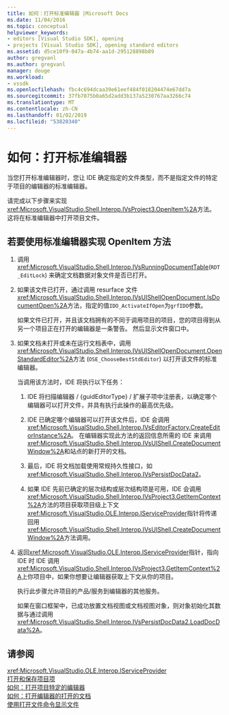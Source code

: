 ```yaml
---
title: 如何：打开标准编辑器 |Microsoft Docs
ms.date: 11/04/2016
ms.topic: conceptual
helpviewer_keywords:
- editors [Visual Studio SDK], opening
- projects [Visual Studio SDK], opening standard editors
ms.assetid: d5ce10f9-047a-4b74-aa1d-295128898b89
author: gregvanl
ms.author: gregvanl
manager: douge
ms.workload:
- vssdk
ms.openlocfilehash: fbc4c694dcaa39e61eef484f018204474e67dd7a
ms.sourcegitcommit: 37fb7075b0a65d2add3b137a5230767aa3266c74
ms.translationtype: MT
ms.contentlocale: zh-CN
ms.lasthandoff: 01/02/2019
ms.locfileid: "53820340"
---
```

# <a name="how-to-open-standard-editors"></a>如何：打开标准编辑器
当您打开标准编辑器时，您让 IDE 确定指定的文件类型，而不是指定文件的特定于项目的编辑器的标准编辑器。  
  
 请完成以下步骤来实现<xref:Microsoft.VisualStudio.Shell.Interop.IVsProject3.OpenItem%2A>方法。 这将在标准编辑器中打开项目文件。  
  
## <a name="to-implement-the-openitem-method-with-a-standard-editor"></a>若要使用标准编辑器实现 OpenItem 方法  
  
1.  调用<xref:Microsoft.VisualStudio.Shell.Interop.IVsRunningDocumentTable>(`RDT_EditLock`) 来确定文档数据对象文件是否已打开。  
  
2.  如果该文件已打开，通过调用 resurface 文件<xref:Microsoft.VisualStudio.Shell.Interop.IVsUIShellOpenDocument.IsDocumentOpen%2A>方法，指定的值`IDO_ActivateIfOpen`为`grfIDO`参数。  
  
     如果文件已打开，并且该文档拥有的不同于调用项目的项目，您的项目得到从另一个项目正在打开的编辑器是一条警告。 然后显示文件窗口中。  
  
3.  如果文档未打开或未在运行文档表中，调用<xref:Microsoft.VisualStudio.Shell.Interop.IVsUIShellOpenDocument.OpenStandardEditor%2A>方法 (`OSE_ChooseBestStdEditor`) 以打开该文件的标准编辑器。  
  
     当调用该方法时，IDE 将执行以下任务：  
  
    1.  IDE 将扫描编辑器 / {guidEditorType} / 扩展子项中注册表，以确定哪个编辑器可以打开文件，并具有执行此操作的最高优先级。  
  
    2.  IDE 已确定哪个编辑器可以打开该文件后，IDE 会调用<xref:Microsoft.VisualStudio.Shell.Interop.IVsEditorFactory.CreateEditorInstance%2A>。 在编辑器实现此方法的返回信息所需的 IDE 来调用<xref:Microsoft.VisualStudio.Shell.Interop.IVsUIShell.CreateDocumentWindow%2A>和站点的新打开的文档。  
  
    3.  最后，IDE 将文档加载使用常规持久性接口，如<xref:Microsoft.VisualStudio.Shell.Interop.IVsPersistDocData2>。  
  
    4.  如果 IDE 先前已确定的层次结构或层次结构项是可用，IDE 会调用<xref:Microsoft.VisualStudio.Shell.Interop.IVsProject3.GetItemContext%2A>方法的项目获取项目级上下文<xref:Microsoft.VisualStudio.OLE.Interop.IServiceProvider>指针将传递回用<xref:Microsoft.VisualStudio.Shell.Interop.IVsUIShell.CreateDocumentWindow%2A>方法调用。  
  
4.  返回<xref:Microsoft.VisualStudio.OLE.Interop.IServiceProvider>指针，指向 IDE 时 IDE 调用<xref:Microsoft.VisualStudio.Shell.Interop.IVsProject3.GetItemContext%2A>上你项目中，如果你想要让编辑器获取上下文从你的项目。  
  
     执行此步骤允许项目的产品/服务到编辑器的其他服务。  
  
     如果在窗口框架中，已成功放置文档视图或文档视图对象，则对象初始化其数据与通过调用<xref:Microsoft.VisualStudio.Shell.Interop.IVsPersistDocData2.LoadDocData%2A>。  
  
## <a name="see-also"></a>请参阅  
 <xref:Microsoft.VisualStudio.OLE.Interop.IServiceProvider>   
 [打开和保存项目项](../extensibility/internals/opening-and-saving-project-items.md)   
 [如何：打开项目特定的编辑器](../extensibility/how-to-open-project-specific-editors.md)   
 [如何：打开编辑器的打开的文档](../extensibility/how-to-open-editors-for-open-documents.md)   
 [使用打开文件命令显示文件](../extensibility/internals/displaying-files-by-using-the-open-file-command.md)